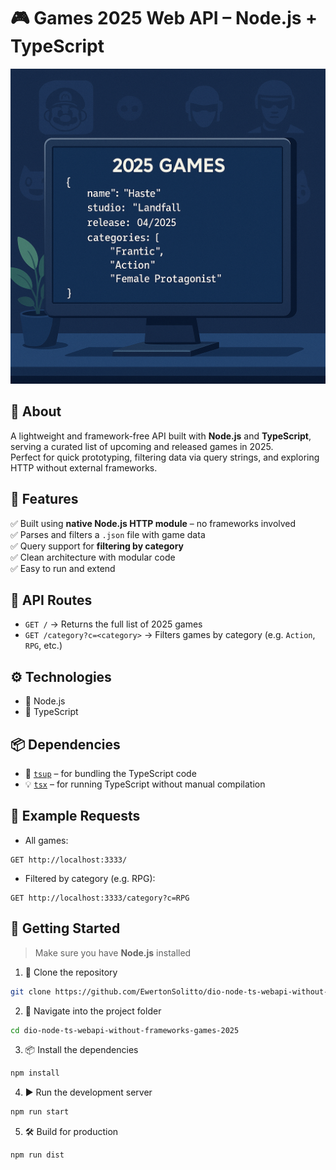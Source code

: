 # 🎮 Games 2025 Web API – Node.js + TypeScript

<img src="https://github.com/EwertonSolitto/dio-node-ts-webapi-without-frameworks-games-2025/blob/main/asset/preview.png" alt="App preview" />

## 📝 About

A lightweight and framework-free API built with **Node.js** and **TypeScript**, serving a curated list of upcoming and released games in 2025.  
Perfect for quick prototyping, filtering data via query strings, and exploring HTTP without external frameworks.

## 🧩 Features

✅ Built using **native Node.js HTTP module** – no frameworks involved  
✅ Parses and filters a `.json` file with game data  
✅ Query support for **filtering by category**  
✅ Clean architecture with modular code  
✅ Easy to run and extend

## 📁 API Routes

- `GET /` → Returns the full list of 2025 games  
- `GET /category?c=<category>` → Filters games by category (e.g. `Action`, `RPG`, etc.)

## ⚙️ Technologies

- 🧠 Node.js  
- 🔡 TypeScript

## 📦 Dependencies

- 🚀 [`tsup`](https://www.npmjs.com/package/tsup) – for bundling the TypeScript code  
- 💡 [`tsx`](https://www.npmjs.com/package/tsx) – for running TypeScript without manual compilation

## 🧪 Example Requests

- All games:

```nginx
GET http://localhost:3333/
```

- Filtered by category (e.g. RPG):

```nginx
GET http://localhost:3333/category?c=RPG
```

## 🚀 Getting Started

> Make sure you have **Node.js** installed

1. 📁 Clone the repository

```bash
git clone https://github.com/EwertonSolitto/dio-node-ts-webapi-without-frameworks-games-2025.git
```

2. 📂 Navigate into the project folder

```bash
cd dio-node-ts-webapi-without-frameworks-games-2025
```

3. 📦 Install the dependencies

```bash
npm install
```

4. ▶️ Run the development server

```bash
npm run start
```

5. 🛠 Build for production

```bash
npm run dist
```
